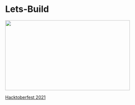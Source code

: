 # Lets-Build

<p><a href="https://hacktoberfest.digitalocean.com/resources?wvideo=wahflezoy6"><img src="https://embed-fastly.wistia.com/deliveries/c562a4b85d208c9100716156dd6c3f90.jpg?image_play_button_size=2x&amp;image_crop_resized=960x540&amp;image_play_button=1&amp;image_play_button_color=1e71e7e0" width="400" height="225" style="width: 400px; height: 225px;"></a></p><p><a href="https://hacktoberfest.digitalocean.com/resources?wvideo=wahflezoy6">Hacktoberfest 2021</a></p>
